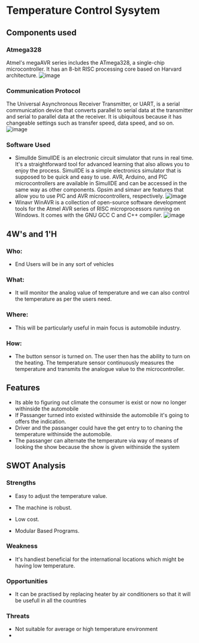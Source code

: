 
# Temperature Control Sysytem
## Components used
### Atmega328
Atmel's megaAVR series includes the ATmega328, a single-chip microcontroller. It has an 8-bit RISC processing core based on Harvard architecture.
![image](https://user-images.githubusercontent.com/101788713/164686576-02998a51-1f62-451f-b9e6-4a67d537a019.png)

### Communication Protocol 
The Universal Asynchronous Receiver Transmitter, or UART, is a serial communication device that converts parallel to serial data at the transmitter and serial to parallel data at the receiver. It is ubiquitous because it has changeable settings such as transfer speed, data speed, and so on.
![image](https://user-images.githubusercontent.com/101788713/164687543-7fed6daf-3a0d-4b42-bead-b9ca370c657b.png)
### Software Used
* SimulIde
SimulIDE is an electronic circuit simulator that runs in real time. It's a straightforward tool for advanced learning that also allows you to enjoy the process. SimulIDE is a simple electronics simulator that is supposed to be quick and easy to use. AVR, Arduino, and PIC microcontrollers are available in SimulIDE and can be accessed in the same way as other components. Gpsim and simavr are features that allow you to use PIC and AVR microcontrollers, respectively.
![image](https://user-images.githubusercontent.com/101788713/164699506-12d66296-01d6-4959-8b1e-64d22e8559fd.png)
* Winavr 
WinAVR is a collection of open-source software development tools for the Atmel AVR series of RISC microprocessors running on Windows. It comes with the GNU GCC C and C++ compiler.
![image](https://user-images.githubusercontent.com/101788713/164700002-75b59da8-a8d8-421d-a9d3-7086ead4d7c1.png)




## 4W's and 1'H
### Who:
* End Users will be in any sort of vehicles

### What:
* It will monitor the analog value of temperature and we can also control the temperature as per the users need.
### Where:
* This will be particularly useful in  main focus is automobile industry.
### How:
* The button sensor is turned on. The user then has the ability to turn on the heating. The temperature sensor continuously measures the temperature and transmits the analogue value to the microcontroller.

## Features
* Its able to figuring out climate the consumer is exist or now no longer withinside the
automobile
* If Passanger turned into existed withinside the automobile it's going to offers the
indication. 
* Driver and the passanger could have the get entry to to chaning the temperature
withinside the automobile. 
* The passanger can alternate the temperature via way of means of looking the show
because the show is given withinside the system 
## SWOT Analysis 
### Strengths
* Easy to adjust the temperature value. 

* The machine is robust. 
* Low cost. 

* Modular Based Programs. 
### Weakness
* It's handiest beneficial for the international locations which might be having low
temperature. 
### Opportunities
* It can be practised by replacing heater by air conditioners so that it will be usefull in all the
countries
### Threats 
* Not suitable for average or high temperature environment
* 


